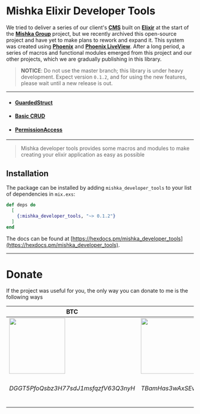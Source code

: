 # Mishka Elixir Developer Tools

We tried to deliver a series of our client's [**CMS**](https://github.com/mishka-group/mishka-cms) built on [**Elixir**](https://elixir-lang.org/) at the start of the [**Mishka Group**](https://github.com/mishka-group) project, but we recently archived this open-source project and have yet to make plans to rework and expand it. This system was created using [**Phoenix**](https://www.phoenixframework.org/) and [**Phoenix LiveView**](https://hexdocs.pm/phoenix_live_view/Phoenix.LiveView.html). After a long period, a series of macros and functional modules emerged from this project and our other projects, which we are gradually publishing in this library.

> **NOTICE**: Do not use the master branch; this library is under heavy development. Expect version `0.1.2`, and for using the new features, please wait until a new release is out.

---

- #### [GuardedStruct](https://github.com/mishka-group/mishka_developer_tools/blob/master/guidance/guarded-struct.md)

- #### [Basic CRUD](https://github.com/mishka-group/mishka_developer_tools/blob/master/guidance/crud.md)

- #### [PermissionAccess](https://github.com/mishka-group/mishka_developer_tools/blob/master/guidance/permission-access.md)

---

> Mishka developer tools provides some macros and modules to make creating your elixir application as easy as possible


## Installation

The package can be installed by adding `mishka_developer_tools` to your list of dependencies in `mix.exs`:

```elixir
def deps do
  [
    {:mishka_developer_tools, "~> 0.1.2"}
  ]
end
```

The docs can be found at [https://hexdocs.pm/mishka_developer_tools](https://hexdocs.pm/mishka_developer_tools).


---
# Donate

If the project was useful for you, the only way you can donate to me is the following ways

| **BTC**                               | **ETH**                               | **DOGE**                              | **TRX**                               |
| ----------------------------------| --------------------------------- | --------------------------------- | --------------------------------- |
| <img src="https://github.com/mishka-group/mishka_developer_tools/assets/8413604/230ea4bf-7e8f-4f18-99c9-0f940dd3c6eb" width="150">| <img src="https://github.com/mishka-group/mishka_developer_tools/assets/8413604/0c8e677b-7240-4b0d-8b9e-bd1efca970fb" width="150">|<img src="https://github.com/mishka-group/mishka_developer_tools/assets/8413604/3de9183e-c4c0-40fe-b2a1-2b9bb4268e3a" width="150">|<img src="https://github.com/mishka-group/mishka_developer_tools/assets/8413604/aaa1f103-a7c7-43ed-8f39-20e4c8b9975e" width="150">|
| <h6>DGGT5PfoQsbz3H77sdJ1msfqzfV63Q3nyH</h6>|<h6>TBamHas3wAxSEvtBcWKuT3zphckZo88puz</h6>|<h6>bc1q24pmrpn8v9dddgpg3vw9nld6hl9n5dkw5zkf2c</h6>|<h6>0xD99feB9db83245dE8B9D23052aa8e62feedE764D</h6>|


